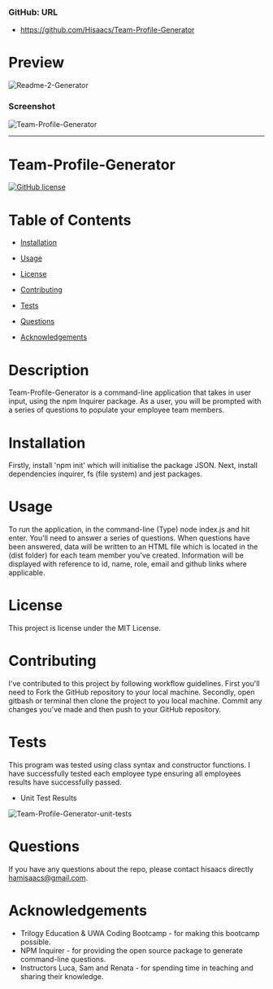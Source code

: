 ### GitHub: URL
* https://github.com/Hisaacs/Team-Profile-Generator


# Preview 

![Readme-2-Generator](https://user-images.githubusercontent.com/19741669/106622952-158a4f00-65af-11eb-8ce6-c33dde54df99.gif)

 ### Screenshot

 ![Team-Profile-Generator](https://user-images.githubusercontent.com/19741669/106623895-09eb5800-65b0-11eb-83a8-86bd2c9eef5f.PNG)


---------------------------------------------------------------------------------------------------------------------------------------------------------------------------------


# Team-Profile-Generator

[![GitHub license](https://img.shields.io/badge/license-MIT-blue.svg)](https://github.com/hisaacs/README-Generator)

# Table of Contents

- [Installation](#installation)

- [Usage](#usage)

- [License](#license)

- [Contributing](#contributing)

- [Tests](#tests)

- [Questions](#questions)

- [Acknowledgements](#acknowledgements)

# Description

Team-Profile-Generator is a command-line application that takes in user input, using the npm Inquirer package. As a user, you will be prompted with a series of questions to populate your employee team members.

# Installation

Firstly, install 'npm init' which will initialise the package JSON. Next, install dependencies inquirer, fs (file system) and jest packages.

# Usage

To run the application, in the command-line (Type) node index.js and hit enter. You'll need to answer a series of questions. When questions have been answered, data will be written to an HTML file which is located in the (dist folder) for each team member you've created. Information will be displayed with reference to id, name, role, email and github links where applicable.

# License

This project is license under the MIT License.

# Contributing

​I've contributed to this project by following workflow guidelines. First you'll need to Fork the GitHub repository to your local machine. Secondly, open gitbash or terminal then clone the project to you local machine. Commit any changes you've made and then push to your GitHub repository.

# Tests

This program was tested using class syntax and constructor functions. I have successfully tested each employee type ensuring all employees results have successfully passed.

* Unit Test Results

![Team-Profile-Generator-unit-tests](https://user-images.githubusercontent.com/19741669/106616303-60549880-65a8-11eb-9baa-2d5846516539.PNG)


# Questions

If you have any questions about the repo, please contact hisaacs directly hamisaacs@gmail.com.

# Acknowledgements

* Trilogy Education & UWA Coding Bootcamp - for making this bootcamp possible.
* NPM Inquirer - for providing the open source package to generate command-line questions.  
* Instructors Luca, Sam and Renata - for spending time in teaching and sharing their knowledge.

